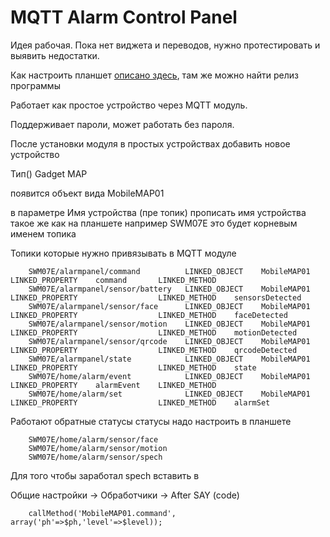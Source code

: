 # MQTT Alarm Control Panel

Идея рабочая. Пока нет виджета и переводов, нужно протестировать и выявить недостатки.

Как настроить планшет [описано здесь](https://github.com/thanksmister/android-mqtt-alarm-panel#mqtt-alarm-panel-for-home-automation-platforms), там же можно найти релиз программы

Работает как простое устройство через MQTT модуль.

Поддерживает пароли, может работать без пароля.

После установки модуля в простых устройствах добавить новое устройство  

Тип() Gadget MAP 

появится объект вида MobileMAP01 

в параметре Имя устройства (пре топик) прописать имя устройства такое же как на планшете например SWM07E
это будет корневым именем топика

Топики которые нужно привязывать в MQTT модуле

        SWM07E/alarmpanel/command          LINKED_OBJECT    MobileMAP01    LINKED_PROPERTY    command       LINKED_METHOD
        SWM07E/alarmpanel/sensor/battery   LINKED_OBJECT    MobileMAP01    LINKED_PROPERTY                  LINKED_METHOD    sensorsDetected
        SWM07E/alarmpanel/sensor/face      LINKED_OBJECT    MobileMAP01    LINKED_PROPERTY                  LINKED_METHOD    faceDetected
        SWM07E/alarmpanel/sensor/motion    LINKED_OBJECT    MobileMAP01    LINKED_PROPERTY                  LINKED_METHOD    motionDetected
        SWM07E/alarmpanel/sensor/qrcode    LINKED_OBJECT    MobileMAP01    LINKED_PROPERTY                  LINKED_METHOD    qrcodeDetected
        SWM07E/alarmpanel/state            LINKED_OBJECT    MobileMAP01    LINKED_PROPERTY                  LINKED_METHOD    state
        SWM07E/home/alarm/event            LINKED_OBJECT    MobileMAP01    LINKED_PROPERTY    alarmEvent    LINKED_METHOD
        SWM07E/home/alarm/set              LINKED_OBJECT    MobileMAP01    LINKED_PROPERTY                  LINKED_METHOD    alarmSet

Работают обратные статусы
статусы надо настроить в планшете

        SWM07E/home/alarm/sensor/face
        SWM07E/home/alarm/sensor/motion
        SWM07E/home/alarm/sensor/spech
        
Для того чтобы заработал spech вставить в   

Общие настройки -> Обработчики -> After SAY (code)

        callMethod('MobileMAP01.command', array('ph'=>$ph,'level'=>$level));


